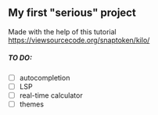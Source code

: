 ## My first "serious" project

Made with the help of this tutorial https://viewsourcecode.org/snaptoken/kilo/

##### TO DO:
- [ ] autocompletion
- [ ] LSP
- [ ] real-time calculator
- [ ] themes
